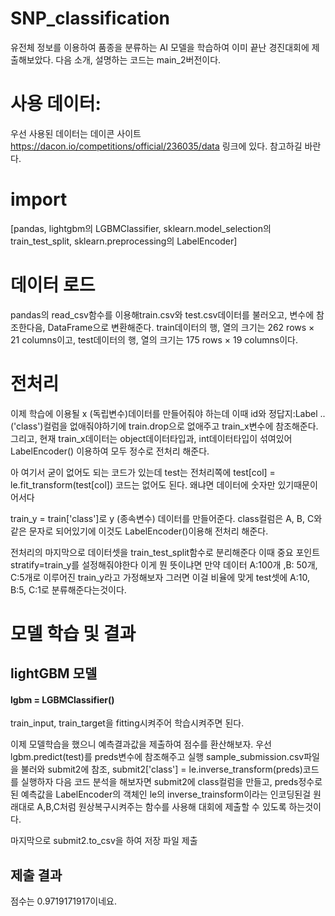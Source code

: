 # SNP_classification

유전체 정보를 이용하여 품종을 분류하는 AI 모델을 학습하여 이미 끝난 경진대회에 제출해보았다.
다음 소개, 설명하는 코드는 main_2버전이다.

# 사용 데이터:
우선 사용된 데이터는 데이콘 사이트 https://dacon.io/competitions/official/236035/data 링크에 있다.
참고하길 바란다.

# import
[pandas, lightgbm의 LGBMClassifier, sklearn.model_selection의 train_test_split, sklearn.preprocessing의 LabelEncoder]

# 데이터 로드
pandas의 read_csv함수를 이용해train.csv와 test.csv데이터를 불러오고, 변수에 참조한다음, DataFrame으로 변환해준다.
train데이터의 행, 열의 크기는 262 rows × 21 columns이고, 
test데이터의 행, 열의 크기는 175 rows × 19 columns이다.

# 전처리
이제 학습에 이용될 x (독립변수)데이터를 만들어줘야 하는데 이때  id와 정답지:Label ..('class')컬럼을 없애줘야하기에 
train.drop으로 없애주고 train_x변수에 참조해준다.
그리고, 현재 train_x데이터는 object데이터타입과, int데이터타입이 섞여있어 LabelEncoder() 이용하여 모두 정수로 전처리 해준다.

아 여기서 굳이 없어도 되는 코드가 있는데 test는 전처리쪽에 test[col] = le.fit_transform(test[col]) 코드는 없어도 된다.
왜냐면 데이터에 숫자만 있기때문이어서다

train_y = train['class']로 y (종속변수) 데이터를 만들어준다.
class컬럼은 A, B, C와 같은 문자로 되어있기에 이것도 LabelEncoder()이용해 전처리 해준다.

전처리의 마지막으로 데이터셋을 train_test_split함수로 분리해준다 이때 중요 포인트 stratify=train_y를 설정해줘야한다
이게 뭔 뜻이냐면 만약 데이터  A:100개 ,B: 50개, C:5개로 이루어진 train_y라고 가정해보자 그러면 이걸 비율에 맞게 
test셋에 A:10, B:5, C:1로 분류해준다는것이다.

# 모델 학습 및 결과
## lightGBM 모델
#### lgbm = LGBMClassifier()
train_input, train_target을 fitting시켜주어 학습시켜주면 된다.

이제 모델학습을 했으니 예측결과값을 제출하여 점수를 환산해보자.
우선 lgbm.predict(test)를 preds변수에 참조해주고 실행
sample_submission.csv파일을 불러와 submit2에 참조,
submit2['class'] = le.inverse_transform(preds)코드를 실행하자
다음 코드 분석을 해보자면 submit2에 class컬럼을 만들고, preds정수로 된 예측값을 LabelEncoder의 객체인
le의 inverse_trainsform이라는 인코딩된걸 원래대로 A,B,C처럼 원상복구시켜주는 함수를 사용해 
대회에 제출할 수 있도록 하는것이다.

마지막으로 submit2.to_csv을 하여 저장 파일 제출
## 제출 결과
점수는 0.9719171917이네요.



